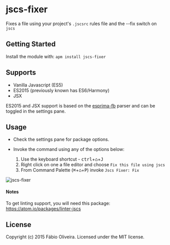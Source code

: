 # jscs-fixer

Fixes a file using your project's `.jscsrc` rules file and the --fix switch on `jscs`

## Getting Started
Install the module with: `apm install jscs-fixer`

## Supports

* Vanilla Javascript (ES5)
* ES2015 (previously known has ES6/Harmony)
* JSX

ES2015 and JSX support is based on the [esprima-fb](https://github.com/facebook/esprima) parser and can be toggled in the settings pane.

## Usage

* Check the settings pane for package options.

* Invoke the command using any of the options below:
  1. Use the keyboard shortcut - <kbd>ctrl</kbd>+<kbd>⌂</kbd>+<kbd>J</kbd>
  2. Right click on one a file editor and choose `Fix this file using jscs`
  3. From Command Palette (<kbd>⌘</kbd>+<kbd>⌂</kbd>+<kbd>P</kbd>) invoke `Jscs Fixer: Fix`

![jscs-fixer](https://cldup.com/Rmg6zIa3kS.gif)

#### Notes

To get linting support, you will need this package: https://atom.io/packages/linter-jscs

## License
Copyright (c) 2015 Fábio Oliveira. Licensed under the MIT license.
